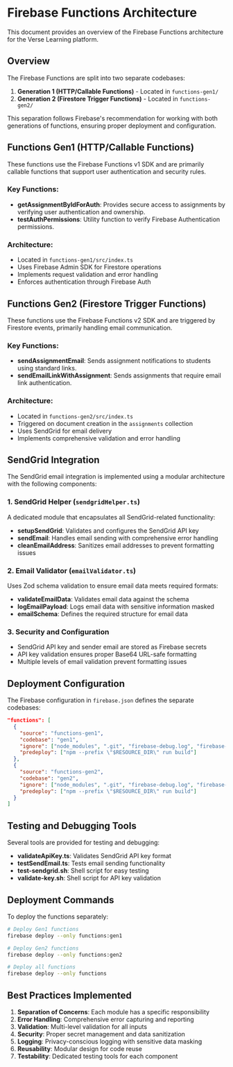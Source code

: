 # Firebase Functions Architecture

This document provides an overview of the Firebase Functions architecture for the Verse Learning platform.

## Overview

The Firebase Functions are split into two separate codebases:

1. **Generation 1 (HTTP/Callable Functions)** - Located in `functions-gen1/`
2. **Generation 2 (Firestore Trigger Functions)** - Located in `functions-gen2/`

This separation follows Firebase's recommendation for working with both generations of functions, ensuring proper deployment and configuration.

## Functions Gen1 (HTTP/Callable Functions)

These functions use the Firebase Functions v1 SDK and are primarily callable functions that support user authentication and security rules.

### Key Functions:

- **getAssignmentByIdForAuth**: Provides secure access to assignments by verifying user authentication and ownership.
- **testAuthPermissions**: Utility function to verify Firebase Authentication permissions.

### Architecture:

- Located in `functions-gen1/src/index.ts`
- Uses Firebase Admin SDK for Firestore operations
- Implements request validation and error handling
- Enforces authentication through Firebase Auth

## Functions Gen2 (Firestore Trigger Functions)

These functions use the Firebase Functions v2 SDK and are triggered by Firestore events, primarily handling email communication.

### Key Functions:

- **sendAssignmentEmail**: Sends assignment notifications to students using standard links.
- **sendEmailLinkWithAssignment**: Sends assignments that require email link authentication.

### Architecture:

- Located in `functions-gen2/src/index.ts`
- Triggered on document creation in the `assignments` collection
- Uses SendGrid for email delivery
- Implements comprehensive validation and error handling

## SendGrid Integration

The SendGrid email integration is implemented using a modular architecture with the following components:

### 1. SendGrid Helper (`sendgridHelper.ts`)

A dedicated module that encapsulates all SendGrid-related functionality:

- **setupSendGrid**: Validates and configures the SendGrid API key
- **sendEmail**: Handles email sending with comprehensive error handling
- **cleanEmailAddress**: Sanitizes email addresses to prevent formatting issues

### 2. Email Validator (`emailValidator.ts`)

Uses Zod schema validation to ensure email data meets required formats:

- **validateEmailData**: Validates email data against the schema
- **logEmailPayload**: Logs email data with sensitive information masked
- **emailSchema**: Defines the required structure for email data

### 3. Security and Configuration

- SendGrid API key and sender email are stored as Firebase secrets
- API key validation ensures proper Base64 URL-safe formatting
- Multiple levels of email validation prevent formatting issues

## Deployment Configuration

The Firebase configuration in `firebase.json` defines the separate codebases:

```json
"functions": [
  {
    "source": "functions-gen1",
    "codebase": "gen1",
    "ignore": ["node_modules", ".git", "firebase-debug.log", "firebase-debug.*.log"],
    "predeploy": ["npm --prefix \"$RESOURCE_DIR\" run build"]
  },
  {
    "source": "functions-gen2",
    "codebase": "gen2",
    "ignore": ["node_modules", ".git", "firebase-debug.log", "firebase-debug.*.log"],
    "predeploy": ["npm --prefix \"$RESOURCE_DIR\" run build"]
  }
]
```

## Testing and Debugging Tools

Several tools are provided for testing and debugging:

- **validateApiKey.ts**: Validates SendGrid API key format
- **testSendEmail.ts**: Tests email sending functionality
- **test-sendgrid.sh**: Shell script for easy testing
- **validate-key.sh**: Shell script for API key validation

## Deployment Commands

To deploy the functions separately:

```bash
# Deploy Gen1 functions
firebase deploy --only functions:gen1

# Deploy Gen2 functions
firebase deploy --only functions:gen2

# Deploy all functions
firebase deploy --only functions
```

## Best Practices Implemented

1. **Separation of Concerns**: Each module has a specific responsibility
2. **Error Handling**: Comprehensive error capturing and reporting
3. **Validation**: Multi-level validation for all inputs
4. **Security**: Proper secret management and data sanitization
5. **Logging**: Privacy-conscious logging with sensitive data masking
6. **Reusability**: Modular design for code reuse
7. **Testability**: Dedicated testing tools for each component 